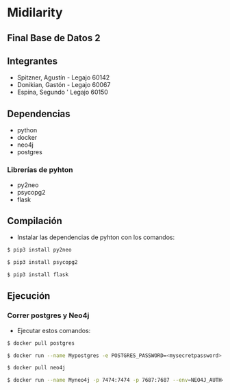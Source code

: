 # Midilarity
## Final Base de Datos 2
## Integrantes
- Spitzner, Agustín - Legajo 60142
- Donikian, Gastón - Legajo 60067
- Espina, Segundo ' Legajo 60150
## Dependencias
- python
- docker
- neo4j
- postgres
### Librerías de pyhton
- py2neo
- psycopg2
- flask
## Compilación
- Instalar las dependencias de pyhton con los comandos:

```bash
$ pip3 install py2neo
```
```bash
$ pip3 install psycopg2
```
```bash
$ pip3 install flask
```

## Ejecución
### Correr postgres y Neo4j
- Ejecutar estos comandos:

```bash
$ docker pull postgres
```

```bash
$ docker run --name Mypostgres -e POSTGRES_PASSWORD=<mysecretpassword> -p 5432:5432 -d postgres
```

```bash
$ docker pull neo4j
```

```bash
$ docker run --name Myneo4j -p 7474:7474 -p 7687:7687 --env=NEO4J_AUTH=none -d neo4j
```
